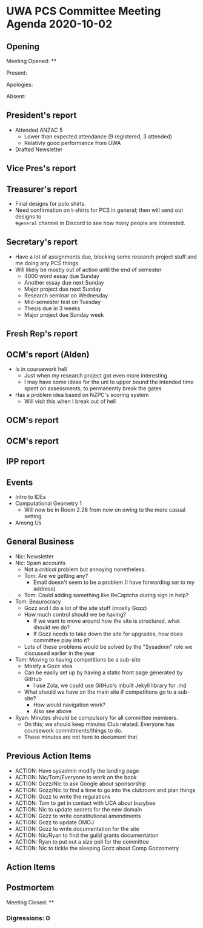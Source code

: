 # UWA PCS Committee Meeting Agenda 2020-10-02

## Opening

Meeting Opened: **

Present:

Apologies:

Absent:

## President's report

- Attended ANZAC 5
  - Lower than expected attendance (9 registered, 3 attended)
  - Relativly good performance from UWA
- Drafted Newsletter

## Vice Pres's report
  
## Treasurer's report
  
- Final designs for polo shirts.    
- Need confirmation on t-shirts for PCS in general; then will send out designs to  
  `#general` channel in Discord to see how many people are interested.    
 
## Secretary's report

- Have a lot of assignments due, blocking some research project stuff and me doing any PCS things
- Will likely be mostly out of action until the end of semester
  - 4000 word essay due Sunday
  - Another essay due next Sunday
  - Major project due next Sunday
  - Research seminar on Wednesday
  - Mid-semester test on Tuesday
  - Thesis due in 3 weeks
  - Major project due Sunday week

## Fresh Rep's report

## OCM's report (Alden)

- Is in coursework hell
  - Just when my research project got even more interesting
  - I may have some ideas for the uni to upper bound the intended time spent on assessments, to permanently break the gates
- Has a problem idea based on NZPC's scoring system
  - Will visit this when I break out of hell

## OCM's report

## OCM's report

## IPP report

## Events

- Intro to IDEs
- Computational Geometry 1
  - Will now be in Room 2.28 from now on owing to the more casual setting.
- Among Us   

## General Business

- Nic: Newsletter
- Nic: Spam accounts
  - Not a *critical* problem but annoying nonetheless.
  - Tom: Are we getting any?
    - Email doesn't seem to be a problem (I have forwarding set to my address)
  - Tom: Could adding something like ReCaptcha during sign in help?
- Tom: Beaurocracy
  - Gozz and I do a lot of the site stuff (mostly Gozz)
  - How much control should we be having?
    - If we want to move around how the site is structured, what should we do?
    - If Gozz needs to take down the site for upgrades, how does committee play into it?
  - Lots of these problems would be solved by the "Sysadmin" role we discussed earlier in the year
- Tom: Moving to having competitions be a sub-site
  - Mostly a Gozz idea
  - Can be easily set up by having a static front page generated by GitHub
    - I use Zola, we could use GitHub's inbuilt Jekyll library for .md
  - What should we have on the main site if competitions go to a sub-site?
    - How would navigation work?
    - Also see above
- Ryan: Minutes should be compulsory for all committee members.
  - On this; we should keep minutes Club related. Everyone has coursework commitments/things to do.
  - These minutes are not here to document that.

## Previous Action Items

- ACTION: Have sysadmin modify the landing page
- ACTION: Nic/Tom/Everyone to work on the book
- ACTION: Gozz/Nic to ask Google about sponsorship
- ACTION: Gozz/Nic to find a time to go into the clubroom and plan things
- ACTION: Gozz to write the regulations
- ACTION: Tom to get in contact with UCA about busybee
- ACTION: Nic to update secrets for the new domain
- ACTION: Gozz to write constitutional amendments
- ACTION: Gozz to update DMOJ
- ACTION: Gozz to write documentation for the site
- ACTION: Nic/Ryan to find the guild grants documentation
- ACTION: Ryan to put out a size poll for the committee
- ACTION: Nic to tickle the sleeping Gozz about Comp Gozzometry

## Action Items

## Postmortem

Meeting Closed: **

### Digressions: 0
